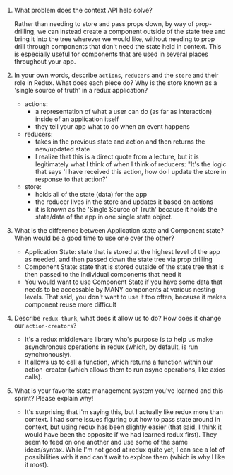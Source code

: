 1. What problem does the context API help solve?

    Rather than needing to store and pass props down, by way of prop-drilling, we can instead create a component outside of the state tree and bring it into the tree wherever we would like, without needing to prop drill through components that don't need the state held in context. This is especially useful for components that are used in several places throughout your app. 

1. In your own words, describe `actions`, `reducers` and the `store` and their role in Redux. What does each piece do? Why is the store known as a 'single source of truth' in a redux application?

    - actions: 
		- a representation of what a user can do (as far as interaction) inside of an application itself
		- they tell your app what to do when an event happens
	- reducers: 
		- takes in the previous state and action and then returns the new/updated state
		- I realize that this is a direct quote from a lecture, but it is legitimately what I think of when I think of reducers: "It's the logic that says 'I have received this action, how do I update the store in response to that action?'
	- store: 
		- holds all of the state (data) for the app
		- the reducer lives in the store and updates it based on actions
		- it is known as the 'Single Source of Truth' because it holds the state/data of the app in one single state object.

1. What is the difference between Application state and Component state? When would be a good time to use one over the other?

    - Application State: state that is stored at the highest level of the app as needed, and then passed down the state tree via prop drilling
	- Component State: state that is stored outside of the state tree that is then passed to the individual components that need it
	- You would want to use Component State if you have some data that needs to be accessable by MANY components at various nesting levels. That said, you don't want to use it too often, because it makes component reuse more difficult

1. Describe `redux-thunk`, what does it allow us to do? How does it change our `action-creators`?

    - It's a redux middleware library who's purpose is to help us make asynchronous operations in redux (which, by default, is run synchronously). 
	- It allows us to call a function, which returns a function within our action-creator (which allows them to run async operations, like axios calls).


1. What is your favorite state management system you've learned and this sprint? Please explain why!

    - It's surprising that i'm saying this, but I actually like redux more than context. I had some issues figuring out how to pass state around in context, but using redux has been slightly easier (that said, I think it would have been the opposite if we had learned redux first). They seem to feed on one another and use some of the same ideas/syntax. While I'm not good at redux quite yet, I can see a lot of possibilities with it and can't wait to explore them (which is why I like it most). 